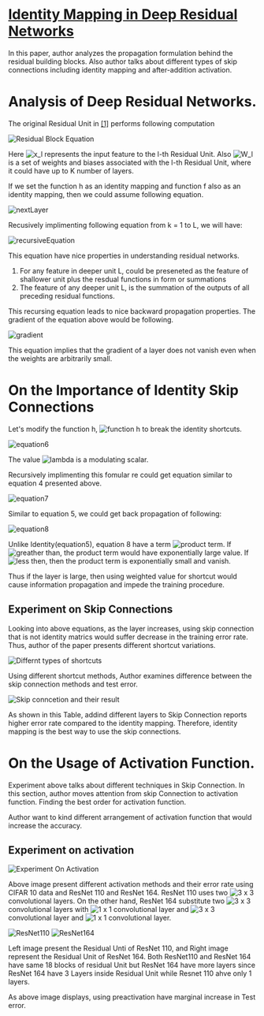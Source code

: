 # [Identity Mapping in Deep Residual Networks](https://arxiv.org/pdf/1603.05027.pdf)

In this paper, author analyzes the propagation formulation behind the residual building blocks. Also author talks about different types of skip connections including identity mapping and after-addition activation.

# Analysis of Deep Residual Networks.

The original Residual Unit in [\[1\]](https://arxiv.org/pdf/1512.03385.pdf) performs following computation

![Residual Block Equation](residualblockequation.PNG)

Here ![x_l](https://latex.codecogs.com/svg.image?x_l) represents the input feature to the l-th Residual Unit. Also ![W_l](https://latex.codecogs.com/svg.image?W_l) is a set of weights and biases associated with the l-th Residual Unit, where it could have up to K number of layers.

If we set the function h as an identity mapping and function f also as an identity mapping, then we could assume following equation.

![nextLayer](./nextLayer.png)

Recusively implimenting following equation from k = 1 to L, we will have:

![recursiveEquation](./recursiveEquation.png)

This equation have nice properties in understanding residual networks.

1. For any feature in deeper unit L, could be preseneted as the feature of shallower unit plus the resdual functions in form or summations
2. The feature of any deeper unit L, is the summation of the outputs of all preceding residual functions.

This recursing equation leads to nice backward propagation properties. The gradient of the equation above would be following.

![gradient](./gradient.png)

This equation implies that the gradient of a layer does not vanish even when the weights are arbitrarily small.

# On the Importance of Identity Skip Connections

Let's modify the function h, ![function h](https://latex.codecogs.com/svg.image?h(x_{l&plus;1})=\lambda_lx_l) to break the identity shortcuts.

![equation6](./equation6.png)

The value ![lambda](https://latex.codecogs.com/svg.image?%5Clambda_l) is a modulating scalar.

Recursively implimenting this fomular re could get equation similar to equation 4 presented above.

![equation7](./equation7.png)

Similar to equation 5, we could get back propagation of following:

![equation8](./equation8.png)

Unlike Identity(equation5), equation 8 have a term ![product term](https://latex.codecogs.com/svg.image?\prod_{i=l}^{L-1}{\lambda_i}). If ![greather than](https://latex.codecogs.com/svg.image?%5Clambda_i%3E1), the product term would have exponentially large value. If ![less then](https://latex.codecogs.com/svg.image?\lambda_i<1), then the product term is exponentially small and vanish.

Thus if the layer is large, then using weighted value for shortcut would cause information propagation and impede the training procedure.

## Experiment on Skip Connections

Looking into above equations, as the layer increases, using skip connection that is not identity matrics would suffer decrease in the training error rate. Thus, author of the paper presents different shortcut variations.

![Differnt types of shortcuts](./DifferentTypeOfShortcut.png)

Using different shortcut methods, Author examines difference between the skip connection methods and test error.

![Skip conncetion and their result](./SkipConnectionAndResult.png)

As shown in this Table, addind different layers to Skip Connection reports higher error rate compared to the identity mapping. Therefore, identity mapping is the best way to use the skip connections.

# On the Usage of Activation Function.

Experiment above talks about different techniques in Skip Connection. In this section, author moves attention from skip Connection to activation function. Finding the best order for activation function.

Author want to kind different arrangement of activation function that would increase the accuracy.

## Experiment on activation

![Experiment On Activation](ExperimentOnActivation.png)

Above image present different activation methods and their error rate using CIFAR 10 data and ResNet 110 and ResNet 164. ResNet 110 uses two ![3 x 3](https://latex.codecogs.com/svg.image?3\times3) convolutional layers. On the other hand, ResNet 164 substitute two ![3 x 3](https://latex.codecogs.com/svg.image?3\times3) convolutional layers with ![1 x 1](https://latex.codecogs.com/svg.image?1\times1) convolutional layer and ![3 x 3](https://latex.codecogs.com/svg.image?3\times3) convolutional layer and ![1 x 1](https://latex.codecogs.com/svg.image?1\times1) convolutional layer.

![ResNet110](ResNet110.png) ![ResNet164](ResNet164.png)

Left image present the Residual Unti of ResNet 110, and Right image represent the Residual Unit of ResNet 164. Both ResNet110 and ResNet 164 have same 18 blocks of residual Unit but ResNet 164 have more layers since ResNet 164 have 3 Layers inside Residual Unit while Resnet 110 ahve only 1 layers.

As above image displays, using preactivation have marginal increase in Test error.
